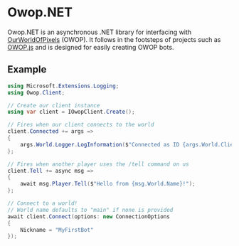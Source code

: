 # Owop.NET

Owop.NET is an asynchronous .NET library for interfacing with [OurWorldOfPixels](https://ourworldofpixels.com/) (OWOP). It follows in the footsteps of projects such as [OWOP.js](https://github.com/dimdenGD/OWOP.js_v2) and is designed for easily creating OWOP bots.

## Example

```cs
using Microsoft.Extensions.Logging;
using Owop.Client;

// Create our client instance
using var client = IOwopClient.Create();

// Fires when our client connects to the world
client.Connected += args =>
{
    args.World.Logger.LogInformation($"Connected as ID {args.World.ClientPlayer.Id}");
};

// Fires when another player uses the /tell command on us
client.Tell += async msg =>
{
    await msg.Player.Tell($"Hello from {msg.World.Name}!");
};

// Connect to a world!
// World name defaults to "main" if none is provided
await client.Connect(options: new ConnectionOptions
{
    Nickname = "MyFirstBot"
});
```
